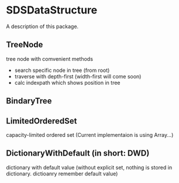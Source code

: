 # SDSDataStructure

A description of this package.

## TreeNode
tree node with comvenient methods
- search specific node in tree (from root)
- traverse with depth-first (width-first will come soon)
- calc indexpath which shows position in tree

## BindaryTree

## LimitedOrderedSet
capacity-limited ordered set (Current implementaion is using Array...)

## DictionaryWithDefault (in short: DWD)
dictionary with default value (without explicit set, nothing is stored in dictionary. dictioanry remember default value)
